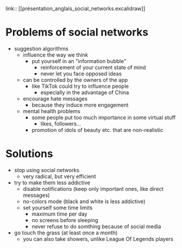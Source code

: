 link:: [[présentation_anglais_social_networks.excalidraw]]

# Problems of social networks

 - suggestion algorithms
     - influence the way we think
         - put yourself in an "information bubble"
             - reinforcement of your current state of mind
             - never let you face opposed ideas
     - can be controlled by the owners of the app
         - like TikTok could try to influence people
             - especially in the advantage of China
     - encourage hate messages
         - because they induce more engagement
     - mental health problems
         - some people put too much importance in some virtual stuff
             - likes, followers...
         - promotion of idols of beauty etc. that are non-realistic

# Solutions

 - stop using social networks
     - very radical, but very efficient
 - try to make them less addictive
     - disable notifications (keep only important ones, like direct messages)
     - no-colors mode (black and white is less addictive)
     - set yourself some time limits
         - maximum time per day
         - no screens before sleeping
         - never refuse to do somthing because of social media
 - go touch the grass (at least once a month)
     - you can also take showers, unlike League Of Legends players

